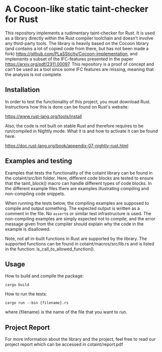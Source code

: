 # A Cocoon-like static taint-checker for Rust

This repository implements a rudimentary taint-checker for Rust. It is used as a library directly within the Rust compiler toolchain and doesn't involve any third-party tools. The library is heavily based on the Cocoon library (and contains a lot of copied code from there, but has not been made a fork) https://github.com/PLaSSticity/Cocoon-implementation, and implements a subset of the IFC-features presented in the paper https://arxiv.org/pdf/2311.00097. This repository is a proof of concept and can't be used as a tool since some IFC features are missing, meaning that the analysis is not complete.

## Installation

In order to test the functionality of this project, you must download Rust. Instructions how this is done can be found on Rust's website: 

https://www.rust-lang.org/tools/install

Also, the code is not built on stable Rust and therefore requires to be run/compiled in Nightly mode. What it is and how to activate it can be found here:

https://doc.rust-lang.org/book/appendix-07-nightly-rust.html 

## Examples and testing

Examples that tests the functionality of the cotaint library can be found in the cotaint/src/bin folder. Here, different code blocks are tested to ensure that the taint_block() macro can handle different types of code blocks. In the different example files there are examples illustrating compiling and non-compiling code snippets.

When running the tests below, the compiling examples are supposed to compile and output something. The expected output is written as a comment in the file. No `assert`s or similar test infrastructure is used. The non-compiling examples are simply expected not to compile, and the error message given from the compiler should explain why the code in the example is disallowed.

Note, not all in-built functions in Rust are supported by the library. The supported functions can be found in cotaint/macros/src/lib.rs and is listed in the function: is_call_to_allowed_function(). 

## Usage

How to build and compile the package:
```
cargo build
```

How to run the tests:
```
cargo run --bin {filename}.rs 
```

where {filename} is the name of the file that you want to run. 

## Project Report

For more information about the library and the project, feel free to read our project report which can be accessed in cotaint/report.pdf
